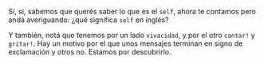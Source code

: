 Sí, sí, sabemos que querés saber lo que es el `self`, ahora te contamos pero andá averiguando: ¿qué significa `self` en inglés?

Y también, notá que tenemos por un lado `vivacidad`, y por el otro `cantar!` y `gritar!`. Hay un motivo por el que unos mensajes terminan en signo de exclamación y otros no. Estamos por descubrirlo.